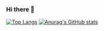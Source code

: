 ### Hi there 👋

[![Top Langs](https://github-readme-stats.vercel.app/api/top-langs/?username=syntony666&layout=compact&theme=nord&count_private=true&langs_count=6)]()
[![Anurag's GitHub stats](https://github-readme-stats.vercel.app/api?username=syntony666&theme=nord&show_icons=true&count_private=true&hide=contribs)]()

<!--
**syntony666/syntony666** is a ✨ _special_ ✨ repository because its `README.md` (this file) appears on your GitHub profile.

Here are some ideas to get you started:

- 🔭 I’m currently working on ...
- 🌱 I’m currently learning ...
- 👯 I’m looking to collaborate on ...
- 🤔 I’m looking for help with ...
- 💬 Ask me about ...
- 📫 How to reach me: ...
- 😄 Pronouns: ...
- ⚡ Fun fact: ...
-->

